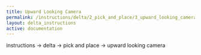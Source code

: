 ```yaml
---
title: Upward Looking Camera
permalink: /instructions/delta/2_pick_and_place/3_upward_looking_camera/index.html
layout: delta_instructions
active: documentation
---
```

instructions -> delta -> pick and place -> upward looking camera